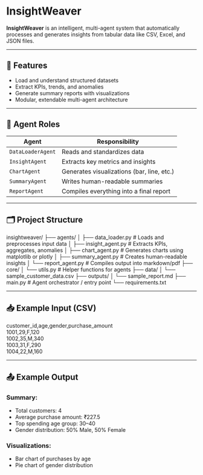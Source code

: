 # InsightWeaver

**InsightWeaver** is an intelligent, multi-agent system that automatically processes and generates insights from tabular data like CSV, Excel, and JSON files.

---

## 🚀 Features

- Load and understand structured datasets
- Extract KPIs, trends, and anomalies
- Generate summary reports with visualizations
- Modular, extendable multi-agent architecture

---

## 🧠 Agent Roles

| Agent | Responsibility |
|-------|----------------|
| `DataLoaderAgent` | Reads and standardizes data |
| `InsightAgent` | Extracts key metrics and insights |
| `ChartAgent` | Generates visualizations (bar, line, etc.) |
| `SummaryAgent` | Writes human-readable summaries |
| `ReportAgent` | Compiles everything into a final report |

---

## 🗂️ Project Structure

insightweaver/
├── agents/
│   ├── data_loader.py          # Loads and preprocesses input data
│   ├── insight_agent.py        # Extracts KPIs, aggregates, anomalies
│   ├── chart_agent.py          # Generates charts using matplotlib or plotly
│   ├── summary_agent.py        # Creates human-readable insights
│   └── report_agent.py         # Compiles output into markdown/pdf
├── core/
│   └── utils.py                # Helper functions for agents
├── data/
│   └── sample_customer_data.csv
├── outputs/
│   └── sample_report.md
├── main.py                     # Agent orchestrator / entry point
└── requirements.txt

---

## 📥 Example Input (CSV)

customer_id,age,gender,purchase_amount  
1001,29,F,120  
1002,35,M,340  
1003,31,F,290  
1004,22,M,160  

---

## 📤 Example Output

### Summary:
- Total customers: 4  
- Average purchase amount: ₹227.5  
- Top spending age group: 30–40  
- Gender distribution: 50% Male, 50% Female  

### Visualizations:
- Bar chart of purchases by age  
- Pie chart of gender distribution  


